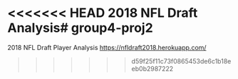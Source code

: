 <<<<<<< HEAD
2018 NFL Draft Analysis# group4-proj2
=======
2018 NFL Draft Player Analysis
https://nfldraft2018.herokuapp.com/
>>>>>>> d59f25f11c73f0865453de6c1b18eeb0b2987222
